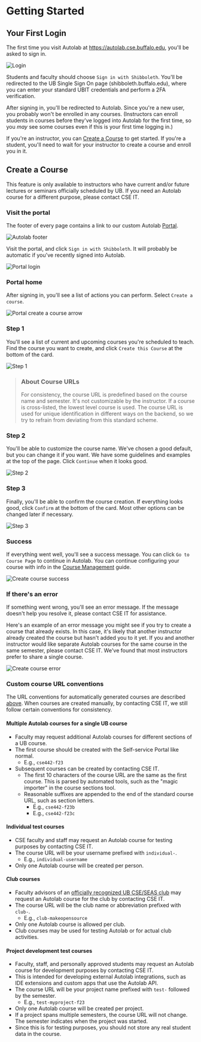 # Getting Started

## Your First Login

The first time you visit Autolab at <https://autolab.cse.buffalo.edu>, you'll be asked to sign in.

![Login](screenshots/login.png)

Students and faculty should choose `Sign in with Shibboleth`. You'll be redirected to the UB Single Sign On page
(shibboleth.buffalo.edu), where you can enter your standard UBIT credentials and perform a 2FA verification.

After signing in, you'll be redirected to Autolab. Since you're a new user, you probably won't be enrolled in any
courses. (Instructors can enroll students in courses before they've logged into Autolab for the first time, so you *may*
see some courses even if this is your first time logging in.)

If you're an instructor, you can [Create a Course](#create-a-course) to get started. If you're a student, you'll need to
wait for your instructor to create a course and enroll you in it.

## Create a Course

This feature is only available to instructors who have current and/or future lectures or seminars officially scheduled
by UB. If you need an Autolab course for a different purpose, please contact CSE IT.

### Visit the portal

The footer of every page contains a link to our custom Autolab [Portal](https://autolab.cse.buffalo.edu/portal/).

![Autolab footer](screenshots/footer_portal_highlight.png)

Visit the portal, and click `Sign in with Shibboleth`. It will probably be automatic if you've recently signed into
Autolab.

![Portal login](screenshots/portal_login.png)

### Portal home

After signing in, you'll see a list of actions you can perform. Select `Create a course`.

![Portal create a course arrow](screenshots/portal_create_a_course_arrow.png)

### Step 1

You'll see a list of current and upcoming courses you're scheduled to teach. Find the course you want to create, and
click `Create this Course` at the bottom of the card.

![Step 1](screenshots/portal_create_course_step1.png)

> ### About Course URLs
> For consistency, the course URL is predefined based on the course name and semester. It's not customizable by the
> instructor. If a course is cross-listed, the lowest level course is used. The course URL is used for unique
> identification in different ways on the backend, so we try to refrain from deviating from this standard scheme.

### Step 2

You'll be able to customize the course name. We've chosen a good default, but you can change it if you want. We have
some guidelines and examples at the top of the page. Click `Continue` when it looks good.

![Step 2](screenshots/portal_create_course_step2.png)

### Step 3

Finally, you'll be able to confirm the course creation. If everything looks good, click `Confirm` at the bottom of the
card. Most other options can be changed later if necessary.

![Step 3](screenshots/portal_create_course_step3.png)

### Success

If everything went well, you'll see a success message. You can click `Go to Course Page` to continue in Autolab. You can
continue configuring your course with info in the [Course Management](Course%20management.md) guide.

![Create course success](screenshots/portal_create_course_success.png)

### If there's an error

If something went wrong, you'll see an error message. If the message doesn't help you resolve it, please contact CSE IT
for assistance.

Here's an example of an error message you might see if you try to create a course that already exists. In this case,
it's likely that another instructor already created the course but hasn't added you to it yet. If you and another
instructor would like separate Autolab courses for the same course in the same semester, please contact CSE IT.
We've found that most instructors prefer to share a single course.

![Create course error](screenshots/portal_create_course_error_example.png)

### Custom course URL conventions

The URL conventions for automatically generated courses are described [above](#about-course-urls).
When courses are created manually, by contacting CSE IT, we still follow certain conventions for consistency.

#### Multiple Autolab courses for a single UB course

- Faculty may request additional Autolab courses for different sections of a UB course.
- The first course should be created with the Self-service Portal like normal.
    - E.g., `cse442-f23`
- Subsequent courses can be created by contacting CSE IT.
    - The first 10 characters of the course URL are the same as the first course. This is parsed by automated tools,
      such as the "magic importer" in the course sections tool.
    - Reasonable suffixes are appended to the end of the standard course URL, such as section letters.
        - E.g., `cse442-f23b`
        - E.g., `cse442-f23c`

#### Individual test courses

- CSE faculty and staff may request an Autolab course for testing purposes by contacting CSE IT.
- The course URL will be your username prefixed with `individual-`.
    - E.g., `individual-username`
- Only one Autolab course will be created per person.

#### Club courses

- Faculty advisors of
  an [officially recognized UB CSE/SEAS club](https://engineering.buffalo.edu/computer-science-engineering/people/professional-and-student-organizations.html)
  may request an Autolab course for the club by contacting CSE IT.
- The course URL will be the club name or abbreviation prefixed with `club-`.
    - E.g., `club-makeopensource`
- Only one Autolab course is allowed per club.
- Club courses may be used for testing Autolab or for actual club activities.

#### Project development test courses

- Faculty, staff, and personally approved students may request an Autolab course for development purposes by contacting
  CSE IT.
- This is intended for developing external Autolab integrations, such as IDE extensions and custom apps that use the
  Autolab API.
- The course URL will be your project name prefixed with `test-` followed by the semester.
    - E.g., `test-myproject-f23`
- Only one Autolab course will be created per project.
- If a project spans multiple semesters, the course URL will not change. The semester indicates when the project was
  started.
- Since this is for testing purposes, you should not store any real student data in the course.
